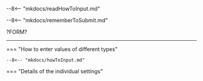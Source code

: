 

--8<-- "mkdocs/readHowToInput.md"

--8<-- "mkdocs/rememberToSubmit.md"


?FORM?

---

=== "How to enter values of different types"

    --8<-- "mkdocs/howToInput.md"


=== "Details of the individual settings"




